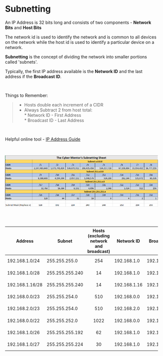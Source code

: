 # Subnetting

An IP Address is 32 bits long and consists of two components - **Network Bits** and **Host Bits**

The network id is used to identify the network and is common to all devices on the network while the host id is used to identify a particular device on a network.



**Subnetting** is the concept of dividing the network into smaller portions called 'subnets'.



Typically, the first IP address available is the **Network ID** and the last address if the **Broadcast ID**.

<br>


Things to Remember:
> * Hosts double each increment of a CIDR
> * Always Subtract 2 from host total: <br>* Network ID - First Address <br>* Broadcast ID - Last Address


<br>

Helpful online tool - [IP Address Guide](https://ipaddressguide.com/cidr)

<br>

<div align="center">

![Subnetting Cheat Sheet](SubnettingCheatSheet.png "Subnetting Cheat Sheet")

<br>
<br>



|Address        |Subnet         |Hosts (excluding network and broadcast)|Network ID  |Broadcast ID |Useable Addresses        |
|---------------|---------------|:-------------------------------------:|------------|-------------|-------------------------|
|192.168.1.0/24 |255.255.255.0  |254                                    |192.168.1.0 |192.168.1.255|192.168.1.1-192.168.1.254|
|192.168.1.0/28 |255.255.255.240|14                                     |192.168.1.0 |192.168.1.15 |192.168.1.1-192.168.1.14 |
|192.168.1.16/28|255.255.255.240|14                                     |192.168.1.16|192.168.1.31 |192.168.1.17-192.168.1.30|
|192.168.0.0/23 |255.255.254.0  |510                                    |192.168.0.0 |192.168.1.255|192.168.0.1-192.168.1.254|
|192.168.2.0/23 |255.255.254.0  |510                                    |192.168.2.0 |192.168.3.255|192.168.2.1-192.168.3.254|
|192.168.0.0/22 |255.255.252.0  |1022                                   |192.168.0.0 |192.168.3.255|192.168.0.1-192.168.3.254|
|192.168.1.0/26 |255.255.255.192|62                                     |192.168.1.0 |192.168.1.63 |192.168.1.1-192.168.1.62 |
|192.168.1.0/27 |255.255.255.224|30                                     |192.168.1.0 |192.168.1.31 |192.168.1.1-192.168.1.30 |

</div>